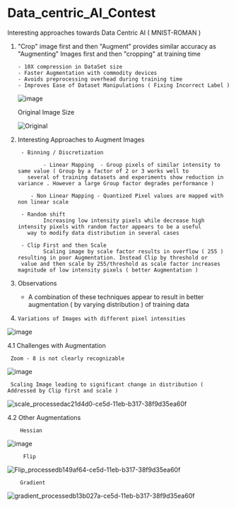 # Data_centric_AI_Contest 
Interesting approaches towards Data Centric AI  ( MNIST-ROMAN )

1.  "Crop" image first  and then "Augment" provides similar accuracy as "Augmenting" Images first and then "cropping" at training time 

        - 10X compression in DataSet size
        - Faster Augmentation with commodity devices
        - Avoids preprocessing overhead during training time
        - Improves Ease of Dataset Manipulations ( Fixing Incorrect Label ) 

	![image](https://user-images.githubusercontent.com/4832280/131283487-3a891061-6175-471b-9ac3-2122bed56db4.png)
	
      Original Image Size 
  
     ![Original](https://user-images.githubusercontent.com/4832280/131283812-470058c7-90ff-46f9-ba3b-665aa994f694.PNG)


2.  Interesting Approaches to Augment Images 
      
         - Binning / Discretization 
       
                - Linear Mapping  - Group pixels of similar intensity to same value ( Group by a factor of 2 or 3 works well to 
           several of training datasets and experiments show reduction in variance . However a large Group factor degrades performance )
	   
	 		- Non Linear Mapping - Quantized Pixel values are mapped with non linear scale
	   
         - Random shift
                Increasing low intensity pixels while decrease high intensity pixels with random factor appears to be a useful
           way to modify data distribution in several cases 
	   
         - Clip First and then Scale 
                Scaling image by scale factor results in overflow ( 255 ) resulting in poor Augmentation. Instead Clip by threshold or 
	  	 value and then scale by 255/threshold as scale factor increases magnitude of low intensity pixels ( better Augmentation )
		 
		 
3.  Observations 

      - A combination of these techniques appear to  result in better augmentation ( by varying distribution ) of training data  


4.     Variations of Images with different pixel intensities

![image](https://user-images.githubusercontent.com/4832280/131782644-05918ccf-f426-4b07-b137-bfee92d0e299.png)

4.1     Challenges with Augmentation

	 Zoom - 8 is not clearly recognizable

![image](https://user-images.githubusercontent.com/4832280/131782872-9daebe29-4292-4ed8-8bd9-6df1fb2a6b45.png)

	 Scaling Image leading to significant change in distribution ( Addressed by Clip first and scale )

![scale_processedac21d4d0-ce5d-11eb-b317-38f9d35ea60f](https://user-images.githubusercontent.com/4832280/131783752-adbce163-7265-4da0-bffb-1759b208613d.png)


4.2    Other Augmentations

        Hessian

![image](https://user-images.githubusercontent.com/4832280/131783833-12313fe2-4565-4581-bc5f-307899ce67b2.png)

         Flip
	 
![Flip_processedb149af64-ce5d-11eb-b317-38f9d35ea60f](https://user-images.githubusercontent.com/4832280/131784047-54a5a30c-fe23-481c-b6ff-249f61fd0da8.png)

        Gradient
	
![gradient_processedb13b027a-ce5d-11eb-b317-38f9d35ea60f](https://user-images.githubusercontent.com/4832280/131784095-5768f9a9-7eb4-40c7-afd1-d1947f3f4d18.png)


   
